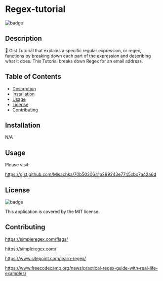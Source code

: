 # Regex-tutorial

![badge](https://img.shields.io/badge/license-MIT-brightgreen)
<br />
  

## Description

📙 Gist Tutorial that explains a specific regular expression, or regex, functions by breaking down each part of the expression and describing what it does. This Tutorial breaks down Regex for an email address.

## Table of Contents
- [Description](#description)
- [Installation](#installation)
- [Usage](#usage)
- [License](#license)
- [Contributing](#contributing)


## Installation

N/A

## Usage

Please visit:

https://gist.github.com/Misachka/70b5030641a299243e7745cbc7a42a6d 


## License

![badge](https://img.shields.io/badge/license-MIT-brightgreen)
<br />

This application is covered by the MIT license. 

## Contributing

https://simpleregex.com/flags/

https://simpleregex.com/

https://www.sitepoint.com/learn-regex/ 

https://www.freecodecamp.org/news/practical-regex-guide-with-real-life-examples/ 
